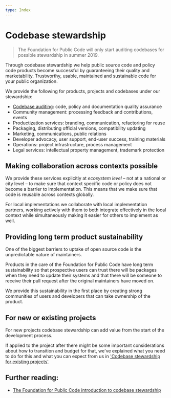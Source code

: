 ```yaml
---
type: Index
---
```


# Codebase stewardship

> The Foundation for Public Code will only start auditing codebases for possible stewardship in summer 2019. 

Through codebase stewardship we help public source code and policy code products become successful by guaranteeing their quality and marketability. Trustworthy, usable, maintained and sustainable code for your public organization.

We provide the following for products, projects and codebases under our stewardship:

* [Codebase auditing](../codebase-auditing/index.md): code, policy and documentation quality assurance
* Community management: processing feedback and contributions, events
* Productization services: branding, communication, refactoring for reuse
* Packaging, distributing official versions, compatibility updating
* Marketing, communications, public relations
* Developer advocacy, user support, end-user success, training materials
* Operations: project infrastructure, process management
* Legal services: intellectual property management, trademark protection

## Making collaboration across contexts possible

We provide these services explicitly at _ecosystem level_ – not at a national or city level – to make sure that context specific code or policy does not become a barrier to implementation.
This means that we make sure that code is reusable across contexts globally.

For local implementations we collaborate with local implementation partners, working actively with them to both integrate effectively in the local context while simultaneously making it easier for others to implement as well.

## Providing long term product sustainability

One of the biggest barriers to uptake of open source code is the unpredictable nature of maintainers.

Products in the care of the Foundation for Public Code have long term sustainability so that prospective users can trust there will be packages when they need to update their systems and that there will be someone to receive their pull request after the original maintainers have moved on.

We provide this sustainability in the first place by creating strong communities of users and developers that can take ownership of the product.

## For new or existing projects

For new projects codebase stewardship can add value from the start of the development process. 

If applied to the project after there might be some important considerations about how to transition and budget for that, we've explained what you need to do for this and what you can expect from us in ['Codebase stewardship for existing projects'](for-existing-projects.md).

## Further reading:

* [The Foundation for Public Code introduction to codebase stewardship](https://publiccode.net/codebase-stewardship/)
